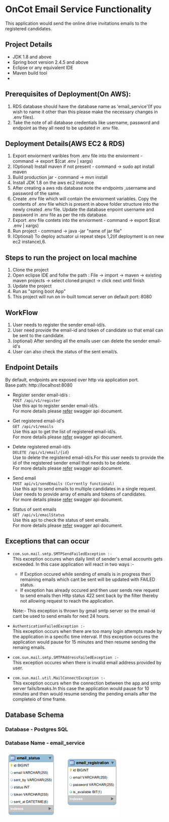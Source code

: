 
# OnCot Email Service Functionality

This application would send the online drive invitations emails to the registered candidates.

## Project Details
* JDK 1.8 and above
* Spring boot version 2.4.5 and above
* Eclipse or any equivalent IDE
* Maven build tool
* 
## Prerequisites of Deployment(On AWS):
1. RDS database should have the database name as 'email_service'(If you wish to name it other than this please make the necessary changes in .env files).
2. Take the note of all database credentials like username, password and endpoint as they all need to be updated in .env file.

## Deployment Details(AWS EC2 & RDS)
1. Export enviorment varibles from .env file into the enviorment - command -> export $(cat .env | xargs)
2. (Optional) Install maven if not present - command -> sudo apt install maven
3. Build production jar - command -> mvn install 
4. Install JDK 1.8 on the aws ec2 instance
5. After creating a aws rds database note the endpoints ,username and password of the same.
6. Create .env file which will contain the enviorment variables. Copy the contents of .env file which is present in above folder structure into the newly created .env file. Update the database enpoint username and password in .env file as per the rds database.
7. Export .env file contets into the enviorment - command -> export $(cat .env | xargs) 
8. Run project - command -> java -jar "name of jar file"
9. (Optional) To deploy actuator ui repeat steps 1,2(if deployment is on new ec2 instance),6.

## Steps to run the project on local machine
1. Clone the project 
2. Open eclipse IDE and follw the path : File -> import -> maven -> existing maven projects -> select cloned project -> click next until finish 
3. Update the project 
4. Run as "spring boot App"
5. This project will run on in-built tomcat server on default port: 8080

## WorkFlow
1. User needs to register the sender email-id/s.
2. User  need provide the email-id and token of candidate so that email can be sent to the candidate.
3. (optional) After sending all the emails user can delete the sender email-id's
4. User can also check the status of the sent email/s.

## Endpoint Details
By default, endpoints are exposed over http via application port.<br />
Base path: http://localhost:8080

 * Register sender email-id/s : <br>
  `POST /api/v1/register `<br>
  Use this api to register  sender email-id/s. <br>For more details please [refer](http://oncot-emailfunctionality-v1.herokuapp.com/swagger-ui/) swagger api document.

  * Get registered email-id's <br>
  `GET /api/v1/emails`<br>
  Use this api to get the list of registered email-id/s. <br>For more details please [refer](http://oncot-emailfunctionality-v1.herokuapp.com/swagger-ui/) swagger api document.
 
 * Delete registered email-id/s <br>
  `DELETE /api/v1/email/{id}` <br />
 Use to delete the registered email-id/s.For this  user needs to provide the id of the registered sender email that needs to be delete.<br>For more details please [refer](http://oncot-emailfunctionality-v1.herokuapp.com/swagger-ui/) swagger api document.
 

 * Send email <br>
  `POST api/v1/sendEmails (Currently functional)`<br />
 Use this api to send emails to multiple candidates in a single request. User needs to provide array of emails and tokens of candidates. <br>For more details please [refer](http://oncot-emailfunctionality-v1.herokuapp.com/swagger-ui/) swagger api document.

 * Status of sent emails <br>
  `GET /api/v1/emailStatus`<br />
 Use this api to check the status of sent emails. <br>For more details please [refer](http://oncot-emailfunctionality-v1.herokuapp.com/swagger-ui/) swagger api document.

 ## Exceptions that can occur 
* `com.sun.mail.smtp.SMTPSendFailedException :-` <br>
This exception occures when daily limit of sender's email accounts gets exceeded. In this case application will react in two ways :- <br>
  - If Excption occured while sending of emails is in progress then remaining emails which cant be sent will be updated with FAILED status. 
  - If exception has already occured and then user sends new request to send emails then Http status 422 sent back by the filter thereby not allowing request to reach the application.

  Note:- This exception is thrown by gmail smtp server so the email-id cant be used to send emails for next 24 hours.

* `AuthenticationFailedException :-` <br>
This exception occurs when there are too many login attempts made by the application in a specific time interval. If this exception occures the application would pause for 15 minutes and then resume sending the remaing emails.

* `com.sun.mail.smtp.SMTPAddressFailedException :-` <br>
This exception occures when there is invalid email address provided by user. 

* `com.sun.mail.util.MailConnectException :-` <br>
This exception occurs when the connection between the app and smtp server fails/breaks.In this case the application would pause for 10 minutes and then would resume sending the pending emails after the completeio of time frame.

## Database Schema

### Database - Postgres SQL
### Database Name - email_service

![Database schema](databaseSchema.png)

